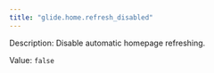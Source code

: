 ```yaml
---
title: "glide.home.refresh_disabled"
---
```


Description: Disable automatic homepage refreshing.

Value: `false`